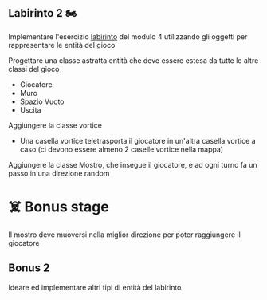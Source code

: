 ## Labirinto 2 🏍

Implementare l'esercizio [labirinto](https://github.com/Jaeger87/CorsoTree2020/blob/master/module_04/README.md) del modulo 4 utilizzando gli oggetti per rappresentare le entità del gioco

Progettare una classe astratta entità che deve essere estesa da tutte le altre classi del gioco
* Giocatore
* Muro
* Spazio Vuoto
* Uscita

Aggiungere la classe vortice
* Una casella vortice teletrasporta il giocatore in un'altra casella vortice a caso (ci devono essere almeno 2 caselle vortice nella mappa)


Aggiungere la classe Mostro, che insegue il giocatore, e ad ogni turno fa un passo in una direzione random


# :skull_and_crossbones: Bonus stage
Il mostro deve muoversi nella miglior direzione per poter raggiungere il giocatore


## Bonus 2
Ideare ed implementare altri tipi di entità del labirinto
